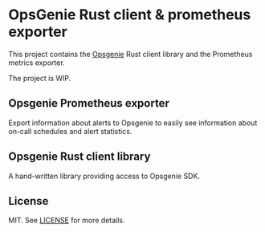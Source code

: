 # OpsGenie Rust client & prometheus exporter

This project contains the [Opsgenie](https://www.atlassian.com/software/opsgenie) Rust client library
and the Prometheus metrics exporter.

The project is WIP.

## Opsgenie Prometheus exporter

Export information about alerts to Opsgenie to easily see information about on-call schedules and alert
statistics.

## Opsgenie Rust client library

A hand-written library providing access to Opsgenie SDK.

## License

MIT. See [LICENSE](LICENSE) for more details.

